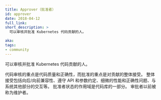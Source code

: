 ```yaml
---
title: Approver（批准者）
id: approver
date: 2018-04-12
full_link: 
short_description: >
  可以审核并批准 Kubernetes 代码贡献的人。

aka: 
tags:
- community
---
```


<!--
---
title: Approver
id: approver
date: 2018-04-12
full_link: 
short_description: >
  A person who can review and approve Kubernetes code contributions.

aka: 
tags:
- community
---
-->

<!--
 A person who can review and approve Kubernetes code contributions.
-->
 可以审核并批准 Kubernetes 代码贡献的人。

<!--more--> 

<!--
While code review is focused on code quality and correctness, approval is focused on the holistic acceptance of a contribution. Holistic acceptance includes backwards/forwards compatibility, adhering to API and flag conventions, subtle performance and correctness issues, interactions with other parts of the system, and others. Approver status is scoped to a part of the codebase. Approvers were previously referred to as maintainers.
-->

代码审核的重点是代码质量和正确性，而批准的重点是对贡献的整体接受。
整体接受包括向后/向前兼容性、遵守 API 和参数约定、细微的性能和正确性问题、与系统其他部分的交互等。
批准者状态的作用域是代码库的一部分。
审批者以前被称为维护者。
